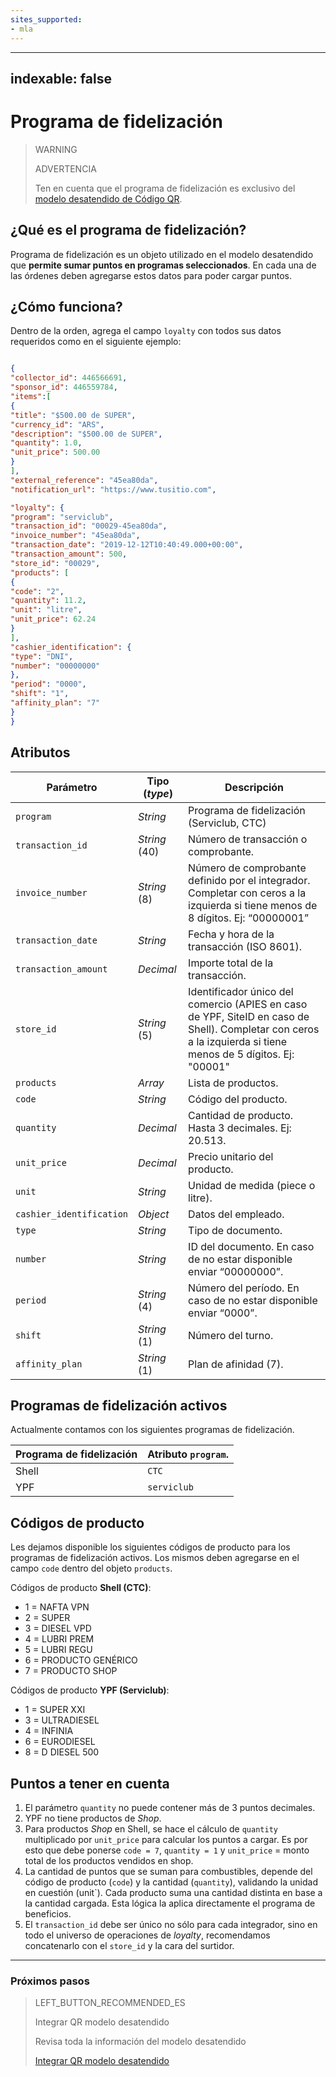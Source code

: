```yaml
---
sites_supported:
- mla
---
```

---
indexable: false
---


# Programa de fidelización

> WARNING 
> 
> ADVERTENCIA
> 
> Ten en cuenta que el programa de fidelización es exclusivo del [modelo desatendido de Código QR](https://www.mercadopago.com.ar/developers/es/guides/qr-code/qr-unattended/qr-unattended-part-a/).

## ¿Qué es el programa de fidelización?

Programa de fidelización es un objeto utilizado en el modelo desatendido que **permite sumar puntos en programas seleccionados**. En cada una de las órdenes deben agregarse estos datos para poder cargar puntos.

## ¿Cómo funciona?

Dentro de la orden, agrega el campo `loyalty` con todos sus datos requeridos como en el siguiente ejemplo: 

```JSON

{
"collector_id": 446566691,
"sponsor_id": 446559784,
"items":[
{
"title": "$500.00 de SUPER",
"currency_id": "ARS",
"description": "$500.00 de SUPER",
"quantity": 1.0,
"unit_price": 500.00
}
],
"external_reference": "45ea80da",
"notification_url": "https://www.tusitio.com",

"loyalty": {
"program": "serviclub",
"transaction_id": "00029-45ea80da",
"invoice_number": "45ea80da",
"transaction_date": "2019-12-12T10:40:49.000+00:00",
"transaction_amount": 500,
"store_id": "00029",
"products": [
{
"code": "2",
"quantity": 11.2,
"unit": "litre",
"unit_price": 62.24
}
],
"cashier_identification": {
"type": "DNI",
"number": "00000000"
},
"period": "0000",
"shift": "1",
"affinity_plan": "7"
}
}

```

## Atributos

| Parámetro    | Tipo (*type*) | Descripción                                                 |
| ------------- | -------------- |-----------------------------------------------------------|
| `program`     | *String* | Programa de fidelización (Serviclub, CTC) |
| `transaction_id`  | *String* (40)         | Número de transacción o comprobante. |
| `invoice_number` | *String* (8)          | Número de comprobante definido por el integrador. Completar con ceros a la izquierda si tiene menos de 8 dígitos. Ej: “00000001” |
| `transaction_date` | *String*          | Fecha y hora de la transacción (ISO 8601). |
| `transaction_amount` | *Decimal*       | Importe total de la transacción.           |
| `store_id` | *String* (5)         | Identificador único del comercio (APIES en caso de YPF, SiteID en caso de Shell). Completar con ceros a la izquierda si tiene menos de 5 dígitos. Ej: "00001" |
| `products` | *Array*          | Lista de productos. |
| `code` | *String*          | Código del producto. |
| `quantity` | *Decimal*          | Cantidad de producto. Hasta 3 decimales. Ej: 20.513. |
| `unit_price` | *Decimal*          | Precio unitario del producto.|
| `unit` | *String*          | Unidad de medida (piece o litre). |
| `cashier_identification` | *Object*          | Datos del empleado. |
| `type` | *String*          | Tipo de documento. |
| `number` | *String*          | ID del documento. En caso de no estar disponible enviar “00000000”. |
| `period` | *String* (4)         | Número del período. En caso de no estar disponible enviar “0000”. |
| `shift` | *String* (1)         | Número del turno. |
| `affinity_plan` | *String* (1)          | Plan de afinidad (7). |

## Programas de fidelización activos

Actualmente contamos con los siguientes programas de fidelización.

| Programa de fidelización    | Atributo `program`.          | 
| ------------- | -----------------------------------------------|
| Shell     | `CTC`          |
| YPF  | `serviclub`          |    


## Códigos de producto

Les dejamos disponible los siguientes códigos de producto para los programas de fidelización activos. Los mismos deben agregarse en el campo `code` dentro del objeto `products`.

Códigos de producto **Shell (CTC)**:
- 1 = NAFTA VPN
- 2 = SUPER
- 3 = DIESEL VPD
- 4 = LUBRI PREM
- 5 = LUBRI REGU
- 6 = PRODUCTO GENÉRICO
- 7 = PRODUCTO SHOP

Códigos de producto **YPF (Serviclub)**:
- 1 = SUPER XXI
- 3 = ULTRADIESEL 
- 4 = INFINIA
- 6 = EURODIESEL 
- 8 = D DIESEL 500

## Puntos a tener en cuenta

1. El parámetro `quantity` no puede contener más de 3 puntos decimales. 
2. YPF no tiene productos de *Shop*.
3. Para productos *Shop* en Shell, se hace el cálculo de `quantity` multiplicado por `unit_price` para calcular los puntos a cargar. Es por esto que debe ponerse `code = 7`, `quantity = 1` y `unit_price` = monto total de los productos vendidos en shop.
4. La cantidad de puntos que se suman para combustibles, depende del código de producto (`code`) y la cantidad (`quantity`), validando la unidad en cuestión (unit`). Cada producto suma una cantidad distinta en base a la cantidad cargada. Esta lógica la aplica directamente el programa de beneficios.
5. El `transaction_id` debe ser único no sólo para cada integrador, sino en todo el universo de operaciones de *loyalty*, recomendamos concatenarlo con el `store_id` y la cara del surtidor.


---
### Próximos pasos


> LEFT_BUTTON_RECOMMENDED_ES
>
> Integrar QR modelo desatendido
>
> Revisa toda la información del modelo desatendido 
>
>[Integrar QR modelo desatendido](https://www.mercadopago.com.ar/developers/es/guides/qr-code/qr-unattended/qr-unattended-part-a/)
